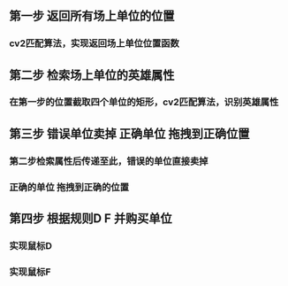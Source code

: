 # 

## 第一步 返回所有场上单位的位置

### cv2匹配算法，实现返回场上单位位置函数



## 第二步 检索场上单位的英雄属性

### 在第一步的位置截取四个单位的矩形，cv2匹配算法，识别英雄属性

## 第三步 错误单位卖掉 正确单位 拖拽到正确位置

### 第二步检索属性后传递至此，错误的单位直接卖掉

### 正确的单位 拖拽到正确的位置

## 第四步 根据规则D F 并购买单位

### 实现鼠标D

### 实现鼠标F





